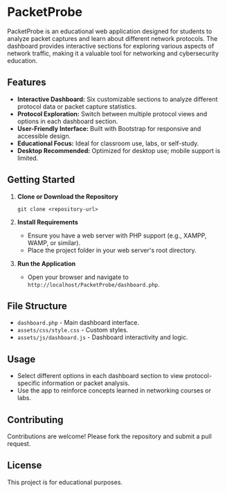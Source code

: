 # PacketProbe

PacketProbe is an educational web application designed for students to analyze packet captures and learn about different network protocols. The dashboard provides interactive sections for exploring various aspects of network traffic, making it a valuable tool for networking and cybersecurity education.

## Features

- **Interactive Dashboard:** Six customizable sections to analyze different protocol data or packet capture statistics.
- **Protocol Exploration:** Switch between multiple protocol views and options in each dashboard section.
- **User-Friendly Interface:** Built with Bootstrap for responsive and accessible design.
- **Educational Focus:** Ideal for classroom use, labs, or self-study.
- **Desktop Recommended:** Optimized for desktop use; mobile support is limited.

## Getting Started

1. **Clone or Download the Repository**
   ```
   git clone <repository-url>
   ```

2. **Install Requirements**
   - Ensure you have a web server with PHP support (e.g., XAMPP, WAMP, or similar).
   - Place the project folder in your web server's root directory.

3. **Run the Application**
   - Open your browser and navigate to `http://localhost/PacketProbe/dashboard.php`.

## File Structure

- `dashboard.php` - Main dashboard interface.
- `assets/css/style.css` - Custom styles.
- `assets/js/dashboard.js` - Dashboard interactivity and logic.

## Usage

- Select different options in each dashboard section to view protocol-specific information or packet analysis.
- Use the app to reinforce concepts learned in networking courses or labs.

## Contributing

Contributions are welcome! Please fork the repository and submit a pull request.

## License

This project is for educational purposes.

